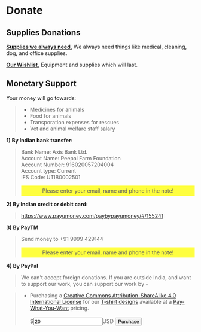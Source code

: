 Donate
=========

<!--
Apart from our regular expenses, we are currently fundraising for -
-------

* Monthly commitment for us to hire a vet
-->

Supplies Donations
----------
[**Supplies we always need.**]( ?p=supplies "supplies" ) We always need things like medical, cleaning, dog, and office supplies.

[**Our Wishlist.**]( ?p=wishlist "wishlist" ) Equipment and supplies which will last.

Monetary Support
----------
Your money will go towards:

> * Medicines for animals
> * Food for animals
> * Transporation expenses for rescues
> * Vet and animal welfare staff salary


**1) By Indian bank transfer:**

> Bank Name: Axis Bank Ltd.<br/>
> Account Name: Peepal Farm Foundation<br/>
> Account Number: 916020057204004<br/>
> Account type: Current<br/>
> IFS Code: UTIB0002501<br/>
> <div style="background-color:rgba(255, 255, 0, .75); text-align:center; vertical-align: middle; padding:5px 0;">Please enter your email, name and phone in the note!</div>

**2) By Indian credit or debit card:**

> https://www.payumoney.com/paybypayumoney/#/155241


**3) By PayTM**

> Send money to +91 9999 429144
> <div style="background-color:rgba(255, 255, 0, .75); text-align:center; vertical-align: middle; padding:5px 0;">Please enter your email, name and phone in the note!</div>

**4) By PayPal**

> We can't accept foreign donations. If you are outside India, and want to support our work, you can support our work by -

> * Purchasing a <a rel="license" href="http://creativecommons.org/licenses/by-sa/4.0/" target="_blank">Creative Commons Attribution-ShareAlike 4.0 International License</a> for our <a href="https://peepalfarm.threadless.com" target="_blank">T-shirt designs</a> available at a <a href="https://en.wikipedia.org/wiki/Pay_what_you_want" target="_blank">Pay-What-You-Want</a> pricing.<br/><br/><form method="get" action="https://www.e-junkie.com/ecom/gb.php"><input type="hidden" name="c" value="single"/><input type="hidden" name="cl" value="328984"/><input type="hidden" name="i" value="1579572"/>$<input type="text" name="price" value="20">USD <input type="submit" name="submit" value="Purchase"/></form>

<!--
> * Purchasing a subscription to our recipe of the month club. We will pick and select
<form method="get" action="https://www.e-junkie.com/ecom/gb.php">
  <input type="hidden" name="c" value="single"/>
  <input type="hidden" name="cl" value="328984"/>
  <input type="hidden" name="i" value="1579572"/>
  $<input type="text" name="price" value="20">USD<br/>
  <input type="submit" name="submit" value="Purchase"/>
</form>
-->

